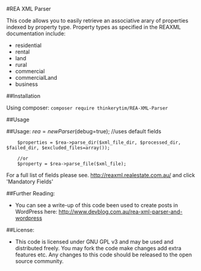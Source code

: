 #REA XML Parser

This code allows you to easily retrieve an associative arary of properties indexed by property type. Property types as specified in the REAXML documentation include:
 
 * residential
 * rental
 * land
 * rural
 * commercial
 * commercialLand
 * business

##Installation 

Using composer: `composer require thinkerytim/REA-XML-Parser`

##Usage

##Usage:
		$rea = new Parser($debug=true); //uses default fields
	
		$properties = $rea->parse_dir($xml_file_dir, $processed_dir, $failed_dir, $excluded_files=array());
 	
 		//or
 		$property = $rea->parse_file($xml_file);

For a full list of fields please see. http://reaxml.realestate.com.au/ and click 'Mandatory Fields'


##Further Reading:
 - You can see a write-up of this code been used to create posts in WordPress here: http://www.devblog.com.au/rea-xml-parser-and-wordpress

##License: 
 - This code is licensed under GNU GPL v3 and may be used and distributed freely. You may fork the code make changes add extra features etc. Any changes to this code should be released to the open source community.

	